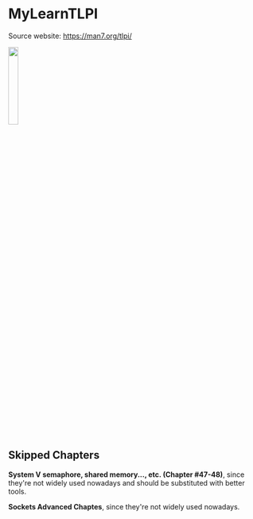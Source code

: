 # MyLearnTLPI

Source website:
https://man7.org/tlpi/

<img src="https://man7.org/tlpi/cover/TLPI-front-cover.png" width="20%">


## Skipped Chapters

**System V semaphore, shared memory..., etc. (Chapter #47-48)**, since they're not widely used nowadays and should be substituted with better tools.

**Sockets Advanced Chaptes**, since they're not widely used nowadays.